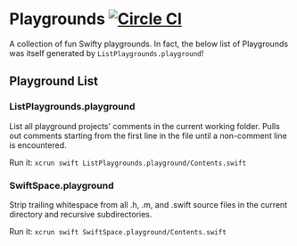 # Playgrounds [![Circle CI](https://circleci.com/gh/jhersh/playgrounds.svg?style=svg)](https://circleci.com/gh/jhersh/playgrounds)

A collection of fun Swifty playgrounds. In fact, the below list of Playgrounds was itself generated by `ListPlaygrounds.playground`!

## Playground List
### ListPlaygrounds.playground
List all playground projects' comments in the current working folder. Pulls out comments starting from the first line in the file until a non-comment line is encountered.

Run it: `xcrun swift ListPlaygrounds.playground/Contents.swift`

### SwiftSpace.playground
Strip trailing whitespace from all .h, .m, and .swift source files in the current directory and recursive subdirectories.

Run it: `xcrun swift SwiftSpace.playground/Contents.swift`


